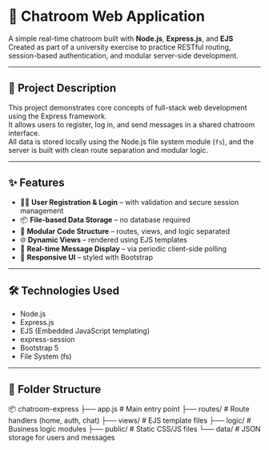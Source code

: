 # 💬 Chatroom Web Application

A simple real-time chatroom built with **Node.js**, **Express.js**, and **EJS**  
Created as part of a university exercise to practice RESTful routing, session-based authentication, and modular server-side development.

---

## 🧩 Project Description

This project demonstrates core concepts of full-stack web development using the Express framework.  
It allows users to register, log in, and send messages in a shared chatroom interface.  
All data is stored locally using the Node.js file system module (`fs`), and the server is built with clean route separation and modular logic.

---

## ✨ Features

- 🧑‍💻 **User Registration & Login** – with validation and secure session management
- 📦 **File-based Data Storage** – no database required
- 🧠 **Modular Code Structure** – routes, views, and logic separated
- 🌐 **Dynamic Views** – rendered using EJS templates
- 🔁 **Real-time Message Display** – via periodic client-side polling
- 🎨 **Responsive UI** – styled with Bootstrap

---

## 🛠️ Technologies Used

- Node.js  
- Express.js  
- EJS (Embedded JavaScript templating)  
- express-session  
- Bootstrap 5  
- File System (fs)  

---

## 📁 Folder Structure

📦 chatroom-express
├── app.js # Main entry point
├── routes/ # Route handlers (home, auth, chat)
├── views/ # EJS template files
├── logic/ # Business logic modules
├── public/ # Static CSS/JS files
└── data/ # JSON storage for users and messages

